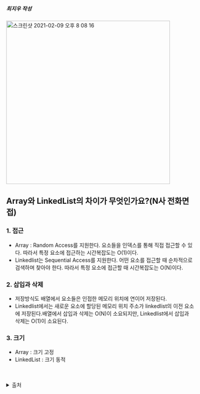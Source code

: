 ##### 최지우 작성
<img width="437" alt="스크린샷 2021-02-09 오후 8 08 16" src="https://user-images.githubusercontent.com/29567741/107355241-8d59fb80-6b12-11eb-9601-a301e72adfb7.png">

## Array와 LinkedList의 차이가 무엇인가요?(N사 전화면접)
### 1. 접근
- Array : Random Access를 지원한다. 요소들을 인덱스를 통해 직접 접근할 수 있다. 따라서 특정 요소에 접근하는 시간복잡도는 O(1)이다.
- Linkedlist는 Sequential Access를 지원한다. 어떤 요소를 접근할 때 순차적으로 검색하며 찾아야 한다. 따라서 특정 요소에 접근할 때 시간복잡도는 O(N)이다. 

### 2. 삽입과 삭제
- 저장방식도 배열에서 요소들은 인접한 메모리 위치에 연이어 저장된다. 
- Linkedlist에서는 새로운 요소에 할당된 메모리 위치 주소가 linkedlist의 이전 요소에 저장된다.배열에서 삽입과 삭제는 O(N)이 소요되지만, Linkedlist에서 삽입과 삭제는 O(1)이 소요된다. 

### 3. 크기
- Array : 크기 고정
- LinkedList : 크기 동적

<br>
<br>
<details>
<summary>출처</summary>
1. https://medium.com/@audrl1010/linked-list-%EC%99%80-array-%EC%B0%A8%EC%9D%B4%EC%A0%90-4ba873c2e5f5<br>
2. https://devowen.com/285<br>
3. https://velog.io/@dion/difference-between-array-and-list<br>
4. https://www.geeksforgeeks.org/doubly-linked-list/
</details>

